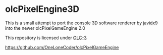 # olcPixelEngine3D

This is a small attempt to port the console 3D software renderer by [javidx9](https://github.com/OneLoneCoder) into the newer olcPixelGameEngine 2.0

This repository is licensed under [OLC-3](https://github.com/BuechlerA/olcPixelEngine3D/blob/master/LICENSE.md)

https://github.com/OneLoneCoder/olcPixelGameEngine
